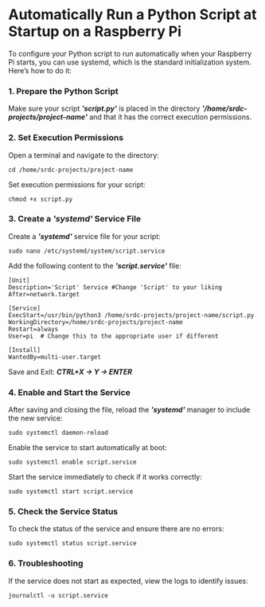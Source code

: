 # Automatically Run a Python Script at Startup on a Raspberry Pi
To configure your Python script to run automatically when your Raspberry Pi starts, you can use systemd, which is the standard initialization system. Here’s how to do it:

### 1. Prepare the Python Script
Make sure your script **_'script.py'_** is placed in the directory **_'/home/srdc-projects/project-name'_** and that it has the correct execution permissions.

### 2. Set Execution Permissions
Open a terminal and navigate to the directory:
```
cd /home/srdc-projects/project-name
```
Set execution permissions for your script:
```
chmod +x script.py
```

### 3. Create a **_'systemd'_** Service File
Create a **_'systemd'_** service file for your script:
```
sudo nano /etc/systemd/system/script.service
```
Add the following content to the **_'script.service'_** file:
```
[Unit]
Description='Script' Service #Change 'Script' to your liking
After=network.target

[Service]
ExecStart=/usr/bin/python3 /home/srdc-projects/project-name/script.py
WorkingDirectory=/home/srdc-projects/project-name
Restart=always
User=pi  # Change this to the appropriate user if different

[Install]
WantedBy=multi-user.target
```
Save and Exit: **_CTRL+X -> Y -> ENTER_**

### 4. Enable and Start the Service
After saving and closing the file, reload the **_'systemd'_** manager to include the new service:
```
sudo systemctl daemon-reload
```

Enable the service to start automatically at boot:
```
sudo systemctl enable script.service
```

Start the service immediately to check if it works correctly:
```
sudo systemctl start script.service
```

### 5. Check the Service Status
To check the status of the service and ensure there are no errors:
```
sudo systemctl status script.service
```

### 6. Troubleshooting
If the service does not start as expected, view the logs to identify issues:
```
journalctl -u script.service
```
